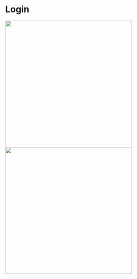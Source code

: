 # Login

<p float="left">
  <img src="" width="400" />
  <img src="https://github.com/sh0n1n/Login/assets/91195065/489fed78-0ee0-4c76-9046-9f36b995f7a5" width="400" /> 
</p>

